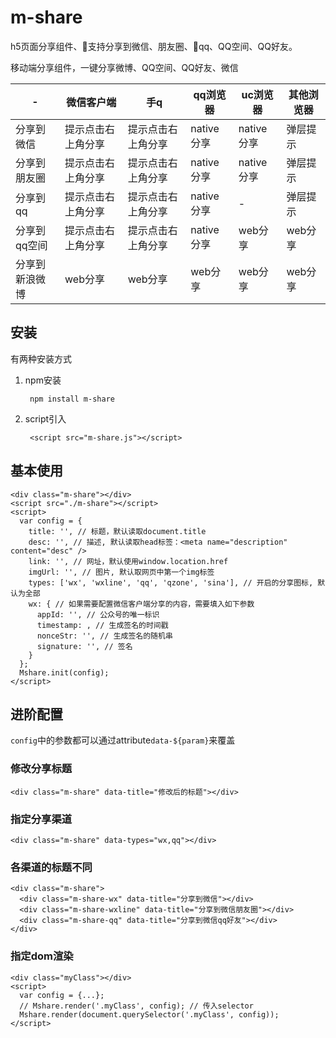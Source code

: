 # m-share

h5页面分享组件、支持分享到微信、朋友圈、qq、QQ空间、QQ好友。



移动端分享组件，一键分享微博、QQ空间、QQ好友、微信

 \- |微信客户端 | 手q | qq浏览器 | uc浏览器 | 其他浏览器
 -- | -- | -- | --| -- | --
 分享到微信 | 提示点击右上角分享 | 提示点击右上角分享 | native分享 | native分享 | 弹层提示
 分享到朋友圈 | 提示点击右上角分享 | 提示点击右上角分享 | native分享 | native分享 | 弹层提示
 分享到qq | 提示点击右上角分享 | 提示点击右上角分享 | native分享 | - | 弹层提示
 分享到qq空间 | 提示点击右上角分享 | 提示点击右上角分享 | native分享 | web分享 | web分享
 分享到新浪微博 | web分享 | web分享 | web分享 | web分享 | web分享


## 安装

有两种安装方式

1. npm安装

		npm install m-share
	
2. script引入

		<script src="m-share.js"></script>

## 基本使用

	<div class="m-share"></div>
	<script src="./m-share"></script>
	<script>
	  var config = {
	    title: '', // 标题，默认读取document.title
	    desc: '', // 描述, 默认读取head标签：<meta name="description" content="desc" />
	    link: '', // 网址，默认使用window.location.href
	    imgUrl: '', // 图片, 默认取网页中第一个img标签
	    types: ['wx', 'wxline', 'qq', 'qzone', 'sina'], // 开启的分享图标, 默认为全部
	    wx: { // 如果需要配置微信客户端分享的内容，需要填入如下参数
	      appId: '', // 公众号的唯一标识
	      timestamp: , // 生成签名的时间戳
	      nonceStr: '', // 生成签名的随机串
	      signature: '', // 签名
	    }
	  };
	  Mshare.init(config);
	</script>


## 进阶配置

```config```中的参数都可以通过attribute```data-${param}```来覆盖

### 修改分享标题

	<div class="m-share" data-title="修改后的标题"></div>

### 指定分享渠道

	<div class="m-share" data-types="wx,qq"></div>

### 各渠道的标题不同

	<div class="m-share">
	  <div class="m-share-wx" data-title="分享到微信"></div>
	  <div class="m-share-wxline" data-title="分享到微信朋友圈"></div>
	  <div class="m-share-qq" data-title="分享到微信qq好友"></div>
	</div>

### 指定dom渲染

	<div class="myClass"></div>
	<script>
	  var config = {...};
	  // Mshare.render('.myClass', config); // 传入selector
	  Mshare.render(document.querySelector('.myClass', config));
	</script>
